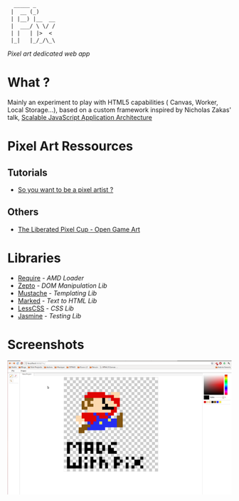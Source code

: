 	  _____ _         
	 |  __ (_)      
	 | |__) |__  __ 
	 |  ___/ \ \/ / 
	 | |   | |>  < 
	 |_|   |_/_/\_\

*Pixel art dedicated web app*

What ?
======

Mainly an experiment to play with HTML5 capabilities ( Canvas, Worker, Local Storage...), based on a custom framework inspired by Nicholas Zakas' talk, [Scalable JavaScript Application Architecture](https://www.youtube.com/watch?v=vXjVFPosQHw)

Pixel Art Ressources
====================

Tutorials
---------

* [So you want to be a pixel artist ?](http://gas13.ru/v3/tutorials/sywtbapa_almighty_grass_tile.php)

Others
------

* [The Liberated Pixel Cup - Open Game Art](http://lpc.opengameart.org/)


Libraries
=========

* [Require](http://requirejs.org/) - _AMD Loader_
* [Zepto](http://zeptojs.com/) - _DOM Manipulation Lib_
* [Mustache](http://mustache.github.com/) - _Templating Lib_
* [Marked](https://github.com/chjj/marked) - _Text to HTML Lib_
* [LessCSS](http://lesscss.org/) - _CSS Lib_
* [Jasmine](http://pivotal.github.com/jasmine/) - _Testing Lib_


Screenshots
===========

![Very First Sprite](https://github.com/Bornholm/Pix/raw/master/screenshot.png)